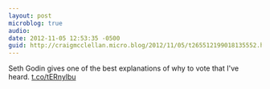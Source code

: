 ```yaml
---
layout: post
microblog: true
audio: 
date: 2012-11-05 12:53:35 -0500
guid: http://craigmcclellan.micro.blog/2012/11/05/t265512199018135552.html
---
```

Seth Godin gives one of the best explanations of why to vote that I've heard.  [t.co/tERnylbu](http://t.co/tERnylbu)
